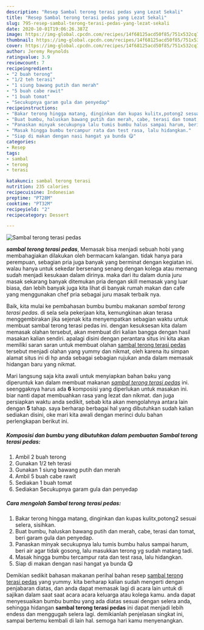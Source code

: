 ```yaml
---
description: "Resep Sambal terong terasi pedas yang Lezat Sekali"
title: "Resep Sambal terong terasi pedas yang Lezat Sekali"
slug: 795-resep-sambal-terong-terasi-pedas-yang-lezat-sekali
date: 2020-10-01T19:06:26.387Z
image: https://img-global.cpcdn.com/recipes/14f68125acd50f85/751x532cq70/sambal-terong-terasi-pedas-foto-resep-utama.jpg
thumbnail: https://img-global.cpcdn.com/recipes/14f68125acd50f85/751x532cq70/sambal-terong-terasi-pedas-foto-resep-utama.jpg
cover: https://img-global.cpcdn.com/recipes/14f68125acd50f85/751x532cq70/sambal-terong-terasi-pedas-foto-resep-utama.jpg
author: Jeremy Reynolds
ratingvalue: 3.9
reviewcount: 7
recipeingredient:
- "2 buah terong"
- "1/2 teh terasi"
- "1 siung bawang putih dan merah"
- "5 buah cabe rawit"
- "1 buah tomat"
- "Secukupnya garam gula dan penyedap"
recipeinstructions:
- "Bakar terong hingga matang, dinginkan dan kupas kulitx,potong2 sesuai selera, sisihkan."
- "Buat bumbu, haluskan bawang putih dan merah, cabe, terasi dan tomat, beri garam gula dan penyedap."
- "Panaskan minyak secukupnya lalu tumis bumbu halus sampai harum, beri air agar tidak gosong, lalu masukkan terong yg sudah matang tadi."
- "Masak hingga bumbu tercampur rata dan test rasa, lalu hidangkan."
- "Siap di makan dengan nasi hangat ya bunda 😋"
categories:
- Resep
tags:
- sambal
- terong
- terasi

katakunci: sambal terong terasi 
nutrition: 235 calories
recipecuisine: Indonesian
preptime: "PT28M"
cooktime: "PT32M"
recipeyield: "2"
recipecategory: Dessert

---
```



![Sambal terong terasi pedas](https://img-global.cpcdn.com/recipes/14f68125acd50f85/751x532cq70/sambal-terong-terasi-pedas-foto-resep-utama.jpg)

<b><i>sambal terong terasi pedas</i></b>, Memasak bisa menjadi sebuah hobi yang membahagiakan dilakukan oleh bermacam kalangan. tidak hanya para perempuan, sebagian pria juga banyak yang berminat dengan kegiatan ini. walau hanya untuk sekedar bersenang senang dengan kolega atau memang sudah menjadi kesukaan dalam dirinya. maka dari itu dalam dunia juru masak sekarang banyak ditemukan pria dengan skill memasak yang luar biasa, dan lebih banyak juga kita lihat di banyak rumah makan dan cafe yang menggunakan chef pria sebagai juru masak terbaik nya.

Baik, kita mulai ke pembahasan bumbu bumbu makanan <i>sambal terong terasi pedas</i>. di sela sela pekerjaan kita, kemungkinan akan terasa menggembirakan jika sejenak kita menyempatkan sebagian waktu untuk membuat sambal terong terasi pedas ini. dengan kesuksesan kita dalam memasak olahan tersebut, akan membuat diri kalian bangga dengan hasil masakan kalian sendiri. apalagi disini dengan perantara situs ini kita akan memiliki saran saran untuk membuat olahan <u>sambal terong terasi pedas</u> tersebut menjadi olahan yang yummy dan nikmat, oleh karena itu simpan alamat situs ini di hp anda sebagai sebagian rujukan anda dalam memasak hidangan baru yang nikmat.




Mari langsung saja kita awali untuk menyiapkan bahan baku yang diperuntuk kan dalam membuat makanan <u><i>sambal terong terasi pedas</i></u> ini. seenggaknya harus ada <b>6</b> komposisi yang diperlukan untuk masakan ini. biar nanti dapat membuahkan rasa yang lezat dan nikmat. dan juga persiapkan waktu anda sedikit, sebab kita akan mengolahnya antara lain dengan <b>5</b> tahap. saya berharap berbagai hal yang dibutuhkan sudah kalian sediakan disini, oke mari kita awali dengan merinci dulu bahan perlengkapan berikut ini.

<!--inarticleads1-->

##### Komposisi dan bumbu yang dibutuhkan dalam pembuatan Sambal terong terasi pedas:

1. Ambil 2 buah terong
1. Gunakan 1/2 teh terasi
1. Gunakan 1 siung bawang putih dan merah
1. Ambil 5 buah cabe rawit
1. Sediakan 1 buah tomat
1. Sediakan Secukupnya garam gula dan penyedap




<!--inarticleads2-->

##### Cara mengolah Sambal terong terasi pedas:

1. Bakar terong hingga matang, dinginkan dan kupas kulitx,potong2 sesuai selera, sisihkan.
1. Buat bumbu, haluskan bawang putih dan merah, cabe, terasi dan tomat, beri garam gula dan penyedap.
1. Panaskan minyak secukupnya lalu tumis bumbu halus sampai harum, beri air agar tidak gosong, lalu masukkan terong yg sudah matang tadi.
1. Masak hingga bumbu tercampur rata dan test rasa, lalu hidangkan.
1. Siap di makan dengan nasi hangat ya bunda 😋




Demikian sedikit bahasan makanan perihal bahan resep <u>sambal terong terasi pedas</u> yang yummy. kita berharap kalian sudah mengerti dengan penjabaran diatas, dan anda dapat memasak lagi di acara lain untuk di sajikan dalam saat saat acara acara keluarga atau kolega kamu. anda dapat menyesuaikan bumbu bumbu yang ada diatas sesuai dengan selera anda, sehingga hidangan <b>sambal terong terasi pedas</b> ini dapat menjadi lebih endess dan menggugah selera lagi. demikianlah penjelasan singkat ini, sampai bertemu kembali di lain hal. semoga hari kamu menyenangkan.
